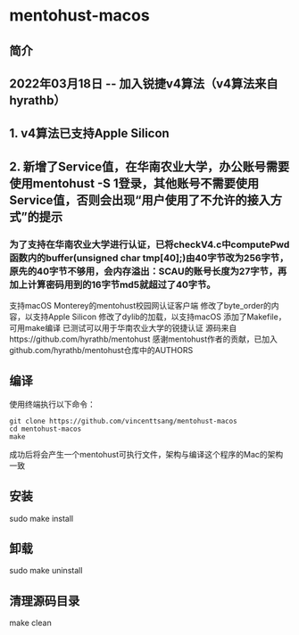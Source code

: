 # mentohust-macos
## 简介
## 2022年03月18日 -- 加入锐捷v4算法（v4算法来自hyrathb）
##  1. v4算法已支持Apple Silicon
##  2. 新增了Service值，在华南农业大学，办公账号需要使用mentohust -S 1登录，其他账号不需要使用Service值，否则会出现“用户使用了不允许的接入方式”的提示
### 为了支持在华南农业大学进行认证，已将checkV4.c中computePwd函数内的buffer(unsigned char tmp[40];)由40字节改为256字节，原先的40字节不够用，会内存溢出：SCAU的账号长度为27字节，再加上计算密码用到的16字节md5就超过了40字节。
支持macOS Monterey的mentohust校园网认证客户端
修改了byte_order的内容，以支持Apple Silicon
修改了dylib的加载，以支持macOS
添加了Makefile，可用make编译
已测试可以用于华南农业大学的锐捷认证
源码来自https://github.com/hyrathb/mentohust
感谢mentohust作者的贡献，已加入github.com/hyrathb/mentohust仓库中的AUTHORS
## 编译
使用终端执行以下命令：

```
git clone https://github.com/vincenttsang/mentohust-macos 
cd mentohust-macos
make
```

成功后将会产生一个mentohust可执行文件，架构与编译这个程序的Mac的架构一致
## 安装
sudo make install
## 卸载
sudo make uninstall
## 清理源码目录
make clean
